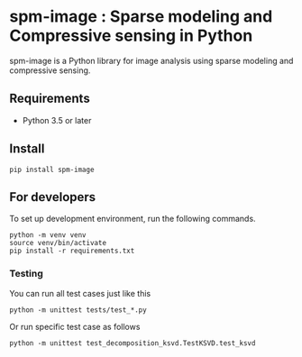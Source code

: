 # spm-image : Sparse modeling and Compressive sensing in Python

spm-image is a Python library for image analysis using sparse modeling and compressive sensing.

## Requirements

* Python 3.5 or later

## Install

    pip install spm-image

## For developers

To set up development environment, run the following commands.

```
python -m venv venv
source venv/bin/activate
pip install -r requirements.txt
```

### Testing

You can run all test cases just like this

```
python -m unittest tests/test_*.py
```

Or run specific test case as follows

```
python -m unittest test_decomposition_ksvd.TestKSVD.test_ksvd
```
